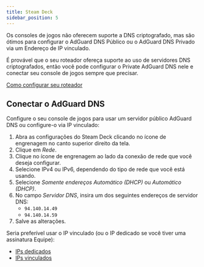 ```yaml
---
title: Steam Deck
sidebar_position: 5
---
```


Os consoles de jogos não oferecem suporte a DNS criptografado, mas são ótimos para configurar o AdGuard DNS Público ou o AdGuard DNS Privado via um Endereço de IP vinculado.

É provável que o seu roteador ofereça suporte ao uso de servidores DNS criptografados, então você pode configurar o Private AdGuard DNS nele e conectar seu console de jogos sempre que precisar.

[Como configurar seu roteador](/private-dns/connect-devices/routers/routers.md)

## Conectar o AdGuard DNS

Configure o seu console de jogos para usar um servidor público AdGuard DNS ou configure-o via IP vinculado:

1. Abra as configurações do Steam Deck clicando no ícone de engrenagem no canto superior direito da tela.
2. Clique em _Rede_.
3. Clique no ícone de engrenagem ao lado da conexão de rede que você deseja configurar.
4. Selecione IPv4 ou IPv6, dependendo do tipo de rede que você está usando.
5. Selecione _Somente endereços Automático (DHCP)_ ou _Automático (DHCP)_.
6. No campo _Servidor DNS_, insira um dos seguintes endereços de servidor DNS:
    - `94.140.14.49`
    - `94.140.14.59`
7. Salve as alterações.

Seria preferível usar o IP vinculado (ou o IP dedicado se você tiver uma assinatura Equipe):

- [IPs dedicados](/private-dns/connect-devices/other-options/dedicated-ip.md)
- [IPs vinculados](/private-dns/connect-devices/other-options/linked-ip.md)
